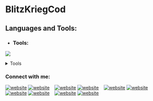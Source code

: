# BlitzKriegCod

## Languages and Tools:
- ### Tools:
<p align="start">
  <a href="https://skillicons.dev">
    <img src="https://skillicons.dev/icons?i=neovim,vscode" />
  </a>
</p>
<details>
  <summary>Tools</summary>
  <ul>
    <li><p align="start">
  <a href="https://skillicons.dev">
    <img src="https://skillicons.dev/icons?i=neovim,vscode" />
  </a>
</p></li>
  </ul>
</details>

 
### Connect with me:

[![website](./img/globe-light.svg)](https://codestackr.com#gh-light-mode-only)
[![website](./img/globe-dark.svg)](https://codestackr.com#gh-dark-mode-only)
&nbsp;&nbsp;
[![website](./img/youtube-light.svg)](https://youtube.com/codestackr#gh-light-mode-only)
[![website](./img/youtube-dark.svg)](https://youtube.com/codestackr#gh-dark-mode-only)
&nbsp;&nbsp;
[![website](./img/twitter-light.svg)](https://twitter.com/codestackr#gh-light-mode-only)
[![website](./img/twitter-dark.svg)](https://twitter.com/codestackr#gh-dark-mode-only)
&nbsp;&nbsp;
[![website](./img/linkedin-light.svg)](https://linkedin.com/in/codeSTACKr#gh-light-mode-only)
[![website](./img/linkedin-dark.svg)](https://linkedin.com/in/codeSTACKr#gh-dark-mode-only)
&nbsp;&nbsp;
[![website](./img/instagram-light.svg)](https://instagram.com/codeSTACKr#gh-light-mode-only)
[![website](./img/instagram-dark.svg)](https://instagram.com/codeSTACKr#gh-dark-mode-only)
